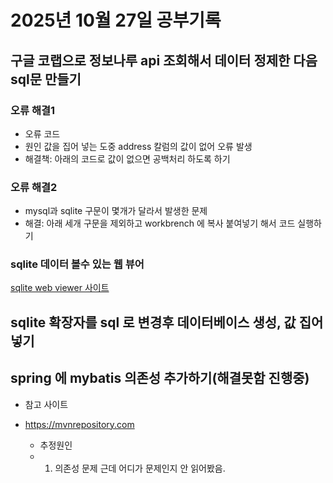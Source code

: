 # 2025년 10월 27일 공부기록

## 구글 코랩으로 정보나루 api 조회해서 데이터 정제한 다음 sql문 만들기
### 오류 해결1
- 오류 코드
- 원인 값을 집어 넣는 도중 address 칼럼의 값이 없어 오류 발생
- 해결책: 아래의 코드로 값이 없으면 공백처리 하도록 하기
### 오류 해결2
- mysql과 sqlite 구문이 몇개가 달라서 발생한 문제
- 해결: 아래 세개 구문을 제외하고 workbrench 에 복사 붙여넣기 해서 코드 실행하기

### sqlite 데이터 볼수 있는 웹 뷰어
[sqlite web viewer 사이트](https://sqliteviewer.app/)

## sqlite 확장자를 sql 로 변경후 데이터베이스 생성, 값 집어넣기



## spring 에 mybatis 의존성 추가하기(해결못함 진행중)
- 참고 사이트
- https://mvnrepository.com

  - 추정원인
  - 1. 의존성 문제 근데 어디가 문제인지 안 읽어봤음.
